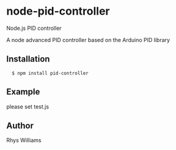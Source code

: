 # node-pid-controller

 Node.js PID controller

A node advanced PID controller based on the Arduino PID library

## Installation

      $ npm install pid-controller

## Example
please set test.js


## Author

Rhys Williams
